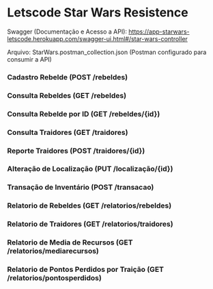 # Letscode Star Wars Resistence

Swagger (Documentação e Acesso a API):
https://app-starwars-letscode.herokuapp.com/swagger-ui.html#/star-wars-controller

Arquivo: StarWars.postman_collection.json (Postman configurado para consumir a API)

### Cadastro Rebelde (POST /rebeldes)

### Consulta Rebeldes (GET /rebeldes)
### Consulta Rebelde por ID (GET /rebeldes/{id})

### Consulta Traidores (GET /traidores)
### Reporte Traidores (POST /traidores/{id})

### Alteração de Localização (PUT /localização/{id})
### Transação de Inventário (POST /transacao)

### Relatorio de Rebeldes (GET /relatorios/rebeldes)
### Relatorio de Traidores (GET /relatorios/traidores)
### Relatorio de Media de Recursos (GET /relatorios/mediarecursos)
### Relatorio de Pontos Perdidos por Traição (GET /relatorios/pontosperdidos)
